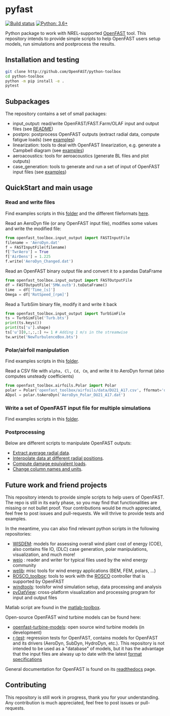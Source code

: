 # pyfast

[![Build status](https://github.com/openfast/python-toolbox/workflows/Development%20Pipeline/badge.svg)](https://github.com/OpenFAST/python-toolbox/actions?query=workflow%3A%22Development+Pipeline%22)
[![Python: 3.6+](https://img.shields.io/badge/python-3.6%2B-informational)](https://www.python.org/)

Python package to work with NREL-supported [OpenFAST](https://github.com/OpenFAST/openfast) tool.
This repository intends to provide simple scripts to help OpenFAST users setup models, run simulations and postprocess the results. 


## Installation and testing

```bash
git clone http://github.com/OpenFAST/python-toolbox
cd python-toolbox
python -m pip install -e .
pytest
```



## Subpackages

The repository contains a set of small packages:

- input\_output: read/write OpenFAST/FAST.Farm/OLAF input and output files (see [README](openfast_toolbox/input_output)) 
- postpro: postprocess OpenFAST outputs (extract radial data, compute fatigue loads) (see [examples](openfast_toolbox/postpro/examples))
- linearization: tools to deal with OpenFAST linearization, e.g. generate a Campbell diagram (see [examples](openfast_toolbox/linearization/examples/))
- aeroacoustics: tools for aeroacoustics (generate BL files and plot outputs)
- case\_generation: tools to generate and run a set of input of OpenFAST input files (see [examples](openfast_toolbox/case_generation/examples))


## QuickStart and main usage

### Read and write files
Find examples scripts in this [folder](openfast_toolbox/input_output/examples) and the different fileformats [here](openfast_toolbox/input_output). 

Read an AeroDyn file (or any OpenFAST input file), modifies some values and write the modified file:
```python
from openfast_toolbox.input_output import FASTInputFile
filename = 'AeroDyn.dat'
f = FASTInputFile(filename)
f['TwrAero'] = True
f['AirDens'] = 1.225
f.write('AeroDyn_Changed.dat')
```

Read an OpenFAST binary output file and convert it to a pandas DataFrame
```python
from openfast_toolbox.input_output import FASTOutputFile
df = FASTOutputFile('5MW.outb').toDataFrame()
time  = df['Time_[s]']
Omega = df['RotSpeed_[rpm]']
```

Read a TurbSim binary file, modify it and write it back
```python 
from openfast_toolbox.input_output import TurbSimFile
ts = TurbSimFile('Turb.bts')
print(ts.keys())
print(ts['u'].shape)  
ts['u'][0,:,:,:] += 1 # Adding 1 m/s in the streamwise
tw.write('NewTurbulenceBox.bts')
```

### Polar/airfoil manipulation
Find examples scripts in this [folder](openfast_toolbox/polar/examples).


Read a CSV file with `alpha, Cl, Cd, Cm`, and write it to AeroDyn format (also computes unsteady coefficients)
```python 
from openfast_toolbox.airfoils.Polar import Polar
polar = Polar('openfast_toolbox/airfoils/data/DU21_A17.csv', fformat='delimited')
ADpol = polar.toAeroDyn('AeroDyn_Polar_DU21_A17.dat')
```

### Write a set of OpenFAST input file for multiple simulations
Find examples scripts in this [folder](openfast_toolbox/case_generation/examples).

### Postprocessing

Below are different scripts to manipulate OpenFAST outputs:

- [Extract average radial data](openfast_toolbox/postpro/examples/Example_RadialPostPro.py).
- [Interpolate data at different radial positions](openfast_toolbox/postpro/examples/Example_RadialInterp.py).
- [Compute damage equivalent loads](openfast_toolbox/postpro/examples/Example_EquivalentLoad.py).
- [Change column names and units](openfast_toolbox/postpro/examples/Example_Remap.py).


## Future work and friend projects

This repository intends to provide simple scripts to help users of OpenFAST. 
The repo is still in its early phase, so you may find that functionalities are missing or not bullet proof. 
Your contributions would be much appreciated, feel free to post issues and pull-requests. We will thrive to provide tests and examples.

In the meantime, you can also find relevant python scripts in the following repositories:

- [WISDEM](https://github.com/WISDEM/WISDEM): models for assessing overall wind plant cost of energy (COE), also contains file IO, (DLC) case generation, polar manipulations, visualization, and much more! 
- [weio](https://github.com/ebranlard/weio) : reader and writer for typical files used by the wind energy community
- [welib](https://github.com/ebranlard/welib): misc tools for wind energy applications (BEM, FEM, polars, ...)
- [ROSCO_toolbox](https://github.com/NREL/ROSCO_toolbox): tools to work with the [ROSCO](https://github.com/NREL/ROSCO) controller that is supported by OpenFAST
- [windtools](https://github.com/NREL/windtools): toolsfor wind simulation setup, data processing and analysis
- [pyDatView](https://github.com/ebranlard/pyDatView): cross-platform visualization and processing program for input and output files

Matlab script are found in the [matlab-toolbox]((https://github.com/OpenFAST/matlab-toolbox)).

Open-source OpenFAST wind turbine models can be found here:
- [openfast-turbine-models](https://github.com/NREL/openfast-turbine-models): open source wind turbine models (in development)
- [r-test](https://github.com/OpenFAST/r-test): regression tests for OpenFAST, contains models for OpenFAST and its drivers (AeroDyn, SubDyn, HydroDyn, etc.). This repository is not intended to be used as a "database" of models, but it has the advantage that the input files are alwasy up to date with the latest [format specifications](https://openfast.readthedocs.io/en/master/source/user/api_change.html)


General documentation for OpenFAST is found on its [readthedocs](https://openfast.readthedocs.io/) page.



## Contributing

This repository is still work in progress, thank you for your understanding.
Any contribution is much appreciated, feel free to post issues or pull-requests.



